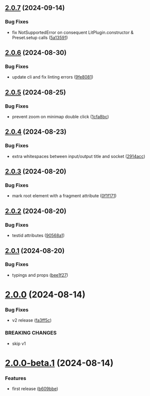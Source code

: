 ## [2.0.7](https://github.com/retejs/lit-plugin/compare/v2.0.6...v2.0.7) (2024-09-14)


### Bug Fixes

* fix NotSupportedError on consequent LitPlugin.constructor & Preset.setup calls ([5a13591](https://github.com/retejs/lit-plugin/commit/5a135911663afa8b65aea99c63a836cbc60d34fb))

## [2.0.6](https://github.com/retejs/lit-plugin/compare/v2.0.5...v2.0.6) (2024-08-30)


### Bug Fixes

* update cli and fix linting errors ([9fe8081](https://github.com/retejs/lit-plugin/commit/9fe8081d7b13d1a683c4228062f973b18894f1dc))

## [2.0.5](https://github.com/retejs/lit-plugin/compare/v2.0.4...v2.0.5) (2024-08-25)


### Bug Fixes

* prevent zoom on minimap double click ([1cfa8bc](https://github.com/retejs/lit-plugin/commit/1cfa8bc735f608d013f3e9b14e4d777cfc69ab64))

## [2.0.4](https://github.com/retejs/lit-plugin/compare/v2.0.3...v2.0.4) (2024-08-23)


### Bug Fixes

* extra whitespaces between input/output title and socket ([2914acc](https://github.com/retejs/lit-plugin/commit/2914acc3c1e0681d2eca9929d4de89a2761739f9))

## [2.0.3](https://github.com/retejs/lit-plugin/compare/v2.0.2...v2.0.3) (2024-08-20)


### Bug Fixes

* mark root element with a fragment attribute ([0f1f171](https://github.com/retejs/lit-plugin/commit/0f1f17182c5cede6a22955f43cc26dbe626ef525))

## [2.0.2](https://github.com/retejs/lit-plugin/compare/v2.0.1...v2.0.2) (2024-08-20)


### Bug Fixes

* testid attributes ([90568a1](https://github.com/retejs/lit-plugin/commit/90568a1e538750ae32cd22e19f01a914e37c59fc))

## [2.0.1](https://github.com/retejs/lit-plugin/compare/v2.0.0...v2.0.1) (2024-08-20)


### Bug Fixes

* typings and props ([bee1f27](https://github.com/retejs/lit-plugin/commit/bee1f270ca5a465247ceae97a5b95f5462e27d2e))

# [2.0.0](https://github.com/retejs/lit-plugin/compare/v1.0.0...v2.0.0) (2024-08-14)


### Bug Fixes

* v2 release ([fa3ff5c](https://github.com/retejs/lit-plugin/commit/fa3ff5ca668a69e5b0bbde8905c4343d6930a986))


### BREAKING CHANGES

* skip v1

# [2.0.0-beta.1](https://github.com/retejs/lit-plugin/compare/v2.0.0-beta.0...v2.0.0-beta.1) (2024-08-14)


### Features

* first release ([b609bbe](https://github.com/retejs/lit-plugin/commit/b609bbe14fd247849d02deb5bf86e616a816b8e0))
